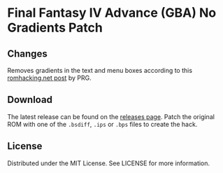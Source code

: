 # Final Fantasy IV Advance (GBA) No Gradients Patch

## Changes

Removes gradients in the text and menu boxes according to this
[romhacking.net post](https://www.romhacking.net/forum/index.php?msg=446642)
by PRG.

## Download
The latest release can be found on the
[releases page](https://github.com/lightbulb-sun/ffiv-no-gradients/releases).
Patch the original ROM with one of the `.bsdiff`, `.ips` or `.bps` files
to create the hack.

## License
Distributed under the MIT License. See LICENSE for more information.
